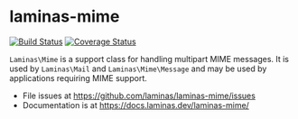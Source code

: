 # laminas-mime

[![Build Status](https://travis-ci.org/laminas/laminas-mime.svg?branch=master)](https://travis-ci.org/laminas/laminas-mime)
[![Coverage Status](https://coveralls.io/repos/github/laminas/laminas-mime/badge.svg?branch=master)](https://coveralls.io/github/laminas/laminas-mime?branch=master)

`Laminas\Mime` is a support class for handling multipart MIME messages. It is used
by `Laminas\Mail` and `Laminas\Mime\Message` and may be used by applications requiring
MIME support.


- File issues at https://github.com/laminas/laminas-mime/issues
- Documentation is at https://docs.laminas.dev/laminas-mime/
